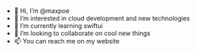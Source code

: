 - 👋 Hi, I’m @maxpoe
- 👀 I’m interested in cloud development and new technologies
- 🌱 I’m currently learning swiftui
- 💞️ I’m looking to collaborate on cool new things
- 📫 You can reach me on my website

<!---
maxpoe/maxpoe is a ✨ special ✨ repository because its `README.md` (this file) appears on your GitHub profile.
You can click the Preview link to take a look at your changes.
--->
